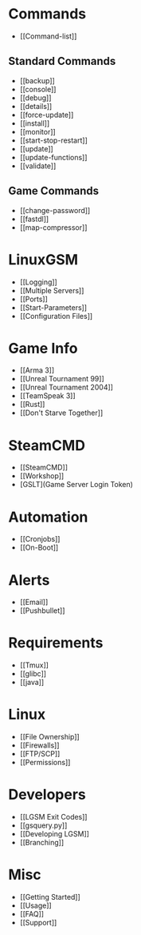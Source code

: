 # Commands
* [[Command-list]]

## Standard Commands
* [[backup]]
* [[console]]
* [[debug]]
* [[details]]
* [[force-update]]
* [[install]]
* [[monitor]]
* [[start-stop-restart]]
* [[update]]
* [[update-functions]]
* [[validate]]

## Game Commands
* [[change-password]]
* [[fastdl]]
* [[map-compressor]]

# LinuxGSM
* [[Logging]]
* [[Multiple Servers]]
* [[Ports]]
* [[Start-Parameters]]
* [[Configuration Files]]

# Game Info
* [[Arma 3]]
* [[Unreal Tournament 99]]
* [[Unreal Tournament 2004]]
* [[TeamSpeak 3]]
* [[Rust]]
* [[Don't Starve Together]]

# SteamCMD
* [[SteamCMD]]
* [[Workshop]]
* [GSLT](Game Server Login Token)

# Automation
* [[Cronjobs]]
* [[On-Boot]]

# Alerts
* [[Email]]
* [[Pushbullet]]

# Requirements
* [[Tmux]]
* [[glibc]]
* [[java]]

# Linux
* [[File Ownership]]
* [[Firewalls]]
* [[FTP/SCP]]
* [[Permissions]]

# Developers
* [[LGSM Exit Codes]]
* [[gsquery.py]]
* [[Developing LGSM]]
* [[Branching]]

# Misc
* [[Getting Started]]
* [[Usage]]
* [[FAQ]]
* [[Support]]